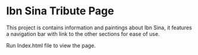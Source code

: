 # Ibn Sina Tribute Page

This project is contains information and paintings about Ibn Sina, it features a navigation bar with link to the other sections for ease of use.

Run Index.html file to view the page.


